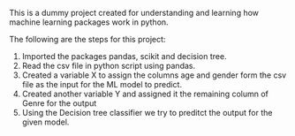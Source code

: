 This is a dummy project created for understanding and learning how machine learning packages work in python. 

The following are the steps for this project:

1. Imported the packages pandas, scikit and decision tree.
2. Read the csv file in  python script using pandas.
3. Created a variable X to assign the columns age and gender form the csv file as the input for the ML model to predict.
4. Created another variable Y and assigned it the remaining column of Genre for the output
5. Using the Decision tree classifier we try to preditct the output for the given model.

